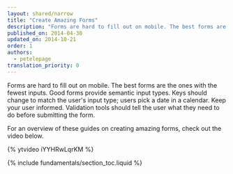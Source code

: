 ```yaml
---
layout: shared/narrow
title: "Create Amazing Forms"
description: "Forms are hard to fill out on mobile. The best forms are the ones with the fewest inputs."
published_on: 2014-04-30
updated_on: 2014-10-21
order: 1
authors:
  - petelepage
translation_priority: 0
---
```


<p class="intro">
  Forms are hard to fill out on mobile. The best forms are the ones with the fewest inputs. Good forms provide semantic input types. Keys should change to match the user's input type; users pick a date in a calendar. Keep your user informed. Validation tools should tell the user what they need to do before submitting the form.
</p>

For an overview of these guides on creating amazing forms, check out the video below.

{% ytvideo iYYHRwLqrKM %}

{% include fundamentals/section_toc.liquid %}
